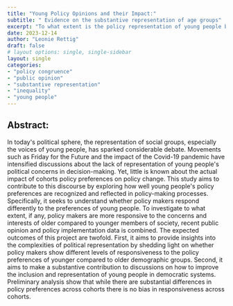 ```yaml
---
title: "Young Policy Opinions and their Impact:"
subtitle: " Evidence on the substantive representation of age groups"
excerpt: "To what extent is the policy representation of young people biased? "
date: 2023-12-14
author: "Leonie Rettig"
draft: false
# layout options: single, single-sidebar
layout: single
categories:
- "policy congruence"
- "public opinion"
- "substantive representation"
- "inequality"
- "young people"
---
```

## Abstract: 

In today's political sphere, the representation of social groups, especially the voices of young people, has sparked considerable debate. Movements such as Friday for the Future and the impact of the Covid-19 pandemic have intensified discussions about the lack of representation of young people's political concerns in decision-making. Yet, little is known about the actual impact of cohorts policy preferences on policy change. This study aims to contribute to this discourse by exploring how well young people's policy preferences are recognized and reflected in policy-making processes. Specifically, it seeks to understand whether policy makers respond differently to the preferences of young people. To investigate to what extent, if any, policy makers are more responsive to the concerns and interests of older compared to younger members of society, recent public opinion and policy implementation data is combined. The expected outcomes of this project are twofold. First, it aims to provide insights into the complexities of political representation by shedding light on whether policy makers show different levels of responsiveness to the policy preferences of younger compared to older demographic groups. Second, it aims to make a substantive contribution to discussions on how to improve the inclusion and representation of young people in democratic systems. Preliminary analysis show that while there are substantial differences in policy preferences across cohorts there is no bias in responsiveness across cohorts. 



